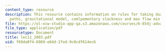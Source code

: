 ```yaml
---
content_type: resource
description: This resource contains information on rules for taking duals, shortest
  paths, gravitational model, comlpementary slackness and max flow min cut model.
file: https://ol-ocw-studio-app-qa.s3.amazonaws.com/courses/6-854j-advanced-algorithms-fall-2005/f69da0f46969e64d2fed9c0cdf614ec6_lec11_2003.pdf
file_type: application/pdf
resourcetype: Document
title: lec11_2003.pdf
uid: f69da0f4-6969-e64d-2fed-9c0cdf614ec6
---
```

